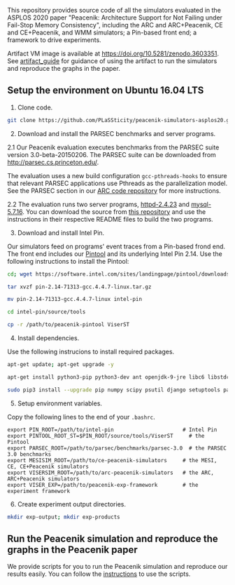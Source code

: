 This repository provides source code of all the simulators evaluated in the ASPLOS 2020 paper "Peacenik: Architecture Support for Not Failing under Fail-Stop Memory Consistency", including the ARC and ARC+Peacenik, CE and CE+Peacenik, and WMM simulators; a Pin-based front end; a framework to drive experiments.

Artifact VM image is available at <https://doi.org/10.5281/zenodo.3603351>. See [artifact_guide](./artifact_guide.pdf) for guidance of using the artifact to run the simulators and reproduce the graphs in the paper.

## Setup the environment on Ubuntu 16.04 LTS

1. Clone code.

```Bash
git clone https://github.com/PLaSSticity/peacenik-simulators-asplos20.git
```

2. Download and install the PARSEC benchmarks and server programs. 

2.1 Our Peacenik evaluation executes benchmarks from the PARSEC suite version 3.0-beta-20150206. The PARSEC suite can be downloaded from http://parsec.cs.princeton.edu/.

The evaluation uses a new build configuration `gcc-pthreads-hooks` to ensure that relevant PARSEC applications use Pthreads as the parallelization model. See the PARSEC section in our [ARC code repository](https://github.com/PLaSSticity/ce-arc-simulator-ipdps19/blob/master/README.md) for more instructions.

2.2 The evaluation runs two server programs, [httpd-2.4.23](https://httpd.apache.org/) and [mysql-5.7.16](https://www.mysql.com/products/community/). You can download the source from [this repository](./server-programs) and use the instructions in their respective README files to build the two programs.

3. Download and install Intel Pin.

Our simulators feed on programs' event traces from a Pin-based frond end. The front end includes our [Pintool](./peacenik-pintool) and its underlying Intel Pin 2.14. Use the following instructions to install the Pintool:

```Bash
cd; wget https://software.intel.com/sites/landingpage/pintool/downloads/pin-2.14-71313-gcc.4.4.7-linux.tar.gz

tar xvzf pin-2.14-71313-gcc.4.4.7-linux.tar.gz

mv pin-2.14-71313-gcc.4.4.7-linux intel-pin

cd intel-pin/source/tools 

cp -r /path/to/peacenik-pintool ViserST
``` 

4. Install dependencies.

Use the following instrucions to install required packages.

```Bash
apt-get update; apt-get upgrade -y

apt-get install python3-pip python3-dev ant openjdk-9-jre libc6 libstdc++6 lib32stdc++6 -y

sudo pip3 install --upgrade pip numpy scipy psutil django setuptools paramiko jedi cffi
```

5. Setup environment variables.

Copy the following lines to the end of your `.bashrc`.

```
export PIN_ROOT=/path/to/intel-pin                      # Intel Pin
export PINTOOL_ROOT_ST=$PIN_ROOT/source/tools/ViserST     # the Pintool
export PARSEC_ROOT=/path/to/parsec/benchmarks/parsec-3.0  # the PARSEC 3.0 benchmarks
export MESISIM_ROOT=/path/to/ce-peacenik-simulators     # the MESI, CE, CE+Peacenik simulators
export VISERSIM_ROOT=/path/to/arc-peacenik-simulators   # the ARC, ARC+Peacenik simulators
export VISER_EXP=/path/to/peacenik-exp-framework        # the experiment framework

```


6. Create experiment output directories.

```Bash
mkdir exp-output; mkdir exp-products
```

## Run the Peacenik simulation and reproduce the graphs in the Peacenik paper

We provide scripts for you to run the Peacenik simulation and reproduce our results easily. You can follow the [instructions](./exp-scripts) to use the scripts.
